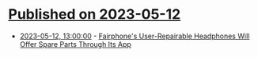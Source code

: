 # [Published on 2023-05-12](index.md)

* [2023-05-12, 13:00:00](https://entertainment.slashdot.org/story/23/05/12/0346228/fairphones-user-repairable-headphones-will-offer-spare-parts-through-its-app?utm_source=rss1.0mainlinkanon&utm_medium=feed) - [Fairphone's User-Repairable Headphones Will Offer Spare Parts Through Its App](https://entertainment.slashdot.org/story/23/05/12/0346228/fairphones-user-repairable-headphones-will-offer-spare-parts-through-its-app?utm_source=rss1.0mainlinkanon&utm_medium=feed)

